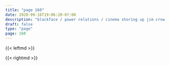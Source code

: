 ```yaml
---
title: "page 160"
date: 2020-09-16T19:06:20-07:00
description: "blackface / power relations / cinema shoring up jim crow laws"
draft: false
type: "page"
page: 160
---
```


{{< leftmd >}}

{{< rightmd >}}
